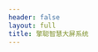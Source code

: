```yaml
---
header: false
layout: full
title: 擎聪智慧大屏系统
---
```


<script setup lang="ts">
import { defineClientComponent } from 'vitepress'

const userStore = useUserStore()
const Index = defineClientComponent(async () => {
  return import('./Index.vue')
  // if(useStore.token === ''){

  // } else {
  // }
})
</script>
<Index></Index>

